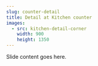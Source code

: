 ```yaml
---
slug: counter-detail
title: Detail at Kitchen counter
images:
  - src: kitchen-detail-corner
    width: 900
    height: 1350
---
```

Slide content goes here.
